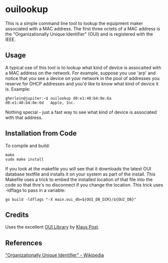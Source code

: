 # ouilookup

This is a simple command line tool to lookup the equipment maker associated with a MAC address.  The first three octets of a MAC address is the "Organizationally Unique Identifier" (OUI) and is registered with the IEEE.

## Usage

A typical use of this tool is to lookup what kind of device is assocaited with a MAC address on the network.  For example, suppose you use 'arp' and notice that you see a device on your network in the pool of addresses you reserve for DHCP addresses and you'd like to know what kind of device it is.  Example:

```
gherlein@jupiter:~$ ouilookup d0:e1:40:b4:0e:6a
d0:e1:40:b4:0e:6d   Apple, Inc.    
```

Nothing special - just a fast way to see what kind of device is associated with that address.


## Installation from Code

To compile and build:

```
make
sudo make install
```

If you look at the makefile you will see that it downloads the latest OUI database textfile and installs it on your system as part of the install.  This Makefile uses a trick to embed the installed location of that file into the code so that thre's no disconnect if you change the location.  This trick uses -ldflags to pass in a variable:

```
go build -ldflags "-X main.oui_db=${OUI_DB_DIR}/${OUI_DB}"
```

## Credits

Uses the excellent [OUI Library](https://github.com/klauspost/oui) by [Klaus Post](https://github.com/klauspost).


## References

["Organizationally Unique Identifier" - Wikipedia](https://en.wikipedia.org/wiki/Organizationally_unique_identifier)
